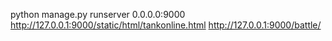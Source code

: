 python manage.py runserver 0.0.0.0:9000
http://127.0.0.1:9000/static/html/tankonline.html
http://127.0.0.1:9000/battle/